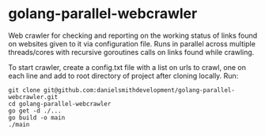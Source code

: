 # golang-parallel-webcrawler
Web crawler for checking and reporting on the working status of links found on websites given to it via configuration file. Runs in parallel across multiple threads/cores with recursive goroutines calls on links found while crawling.

To start crawler, create a config.txt file with a list on urls to crawl, one on each line and add to root directory of project after cloning locally. Run:

```
git clone git@github.com:danielsmithdevelopment/golang-parallel-webcrawler.git
cd golang-parallel-webcrawler
go get -d ./...
go build -o main
./main
```